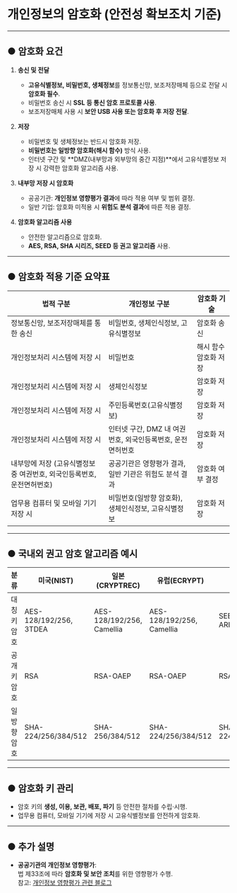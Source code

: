 # 개인정보의 암호화 (안전성 확보조치 기준)

---

## ● 암호화 요건

1. **송신 및 전달**  
   - **고유식별정보, 비밀번호, 생체정보**를 정보통신망, 보조저장매체 등으로 전달 시 **암호화 필수**.  
   - 비밀번호 송신 시 **SSL 등 통신 암호 프로토콜 사용**.  
   - 보조저장매체 사용 시 **보안 USB 사용 또는 암호화 후 저장 전달**.  

2. **저장**  
   - 비밀번호 및 생체정보는 반드시 암호화 저장.  
   - **비밀번호는 일방향 암호화(해시 함수)** 방식 사용.  
   - 인터넷 구간 및 **DMZ(내부망과 외부망의 중간 지점)**에서 고유식별정보 저장 시 강력한 암호화 알고리즘 사용.  

3. **내부망 저장 시 암호화**  
   - 공공기관: **개인정보 영향평가 결과**에 따라 적용 여부 및 범위 결정.  
   - 일반 기업: 암호화 미적용 시 **위험도 분석 결과**에 따른 적용 결정.  

4. **암호화 알고리즘 사용**  
   - 안전한 알고리즘으로 암호화.  
   - **AES, RSA, SHA 시리즈, SEED 등 권고 알고리즘** 사용.  

---

## ● 암호화 적용 기준 요약표

| **법적 구분**                                 | **개인정보 구분**                             | **암호화 기술**                        |
| -------------------------------------------- | -------------------------------------------- | ------------------------------------- |
| 정보통신망, 보조저장매체를 통한 송신          | 비밀번호, 생체인식정보, 고유식별정보          | 암호화 송신                           |
| 개인정보처리 시스템에 저장 시                 | 비밀번호                                      | 해시 함수 암호화 저장                 |
| 개인정보처리 시스템에 저장 시                 | 생체인식정보                                  | 암호화 저장                           |
| 개인정보처리 시스템에 저장 시                 | 주민등록번호(고유식별정보)                    | 암호화 저장                           |
| 개인정보처리 시스템에 저장 시                 | 인터넷 구간, DMZ 내 여권번호, 외국인등록번호, 운전면허번호 | 암호화 저장                           |
| 내부망에 저장 (고유식별정보 중 여권번호, 외국인등록번호, 운전면허번호) | 공공기관은 영향평가 결과, 일반 기관은 위험도 분석 결과 | 암호화 여부 결정                     |
| 업무용 컴퓨터 및 모바일 기기 저장 시          | 비밀번호(일방향 암호화), 생체인식정보, 고유식별정보 | 암호화 저장                           |

---

## ● 국내외 권고 암호 알고리즘 예시

| **분류**      | **미국(NIST)**          | **일본(CRYPTREC)**         | **유럽(ECRYPT)**          | **국내**                  |
| ------------- | ----------------------- | -------------------------- | ------------------------- | ------------------------- |
| 대칭키 암호   | AES-128/192/256, 3TDEA | AES-128/192/256, Camellia  | AES-128/192/256, Camellia | SEED, HIGHT, ARIA, LEA   |
| 공개키 암호   | RSA                    | RSA-OAEP                   | RSA-OAEP                  | RSAES                    |
| 일방향 암호   | SHA-224/256/384/512    | SHA-256/384/512            | SHA-224/256/384/512       | SHA-224/256/384/512      |

---

## ● 암호화 키 관리

- 암호 키의 **생성, 이용, 보관, 배포, 파기** 등 안전한 절차를 수립·시행.  
- 업무용 컴퓨터, 모바일 기기에 저장 시 고유식별정보를 안전하게 암호화.  

---

## ● 추가 설명

- **공공기관의 개인정보 영향평가**:  
  법 제33조에 따라 **암호화 및 보안 조치**를 위한 영향평가 수행.  
  참고: [개인정보 영향평가 관련 블로그](https://blog.lgcns.com/1617)
